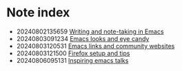 # Note index

* 20240802135659	[Writing and note-taking in Emacs](../zk/20240802135659.md)
* 20240803091234	[Emacs looks and eye candy](../zk/20240803091234.md)
* 20240803120531	[Emacs links and community websites](../zk/20240803120531.md)
* 20240803121500	[Firefox setup and tips](../zk/20240803121500.md)
* 20240806095131	[Inspiring emacs talks](../zk/20240806095131.md)
